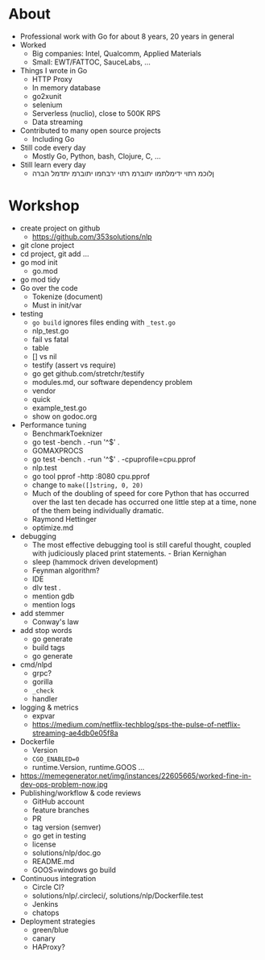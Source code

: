 # About
* Professional work with Go for about 8 years, 20 years in general
* Worked
    - Big companies: Intel, Qualcomm, Applied Materials
    - Small: EWT/FATTOC, SauceLabs, ...
* Things I wrote in Go
    * HTTP Proxy
    * In memory database
    * go2xunit
    * selenium
    * Serverless (nuclio), close to 500K RPS
    * Data streaming
* Contributed to many open source projects
    * Including Go
* Still code every day
    * Mostly Go, Python, bash, Clojure, C, ...
* Still learn every day
    - ןלוכמ רתוי ידימלתמו יתוברמ רתוי ירבחמו יתוברמ יתדמל הברה 

# Workshop
- create project on github
    - https://github.com/353solutions/nlp
- git clone project
- cd project, git add ...
- go mod init
    - go.mod
- go mod tidy
- Go over the code
    - Tokenize (document)
    - Must in init/var
- testing
    - `go build` ignores files ending with `_test.go`
    - nlp_test.go
    - fail vs fatal
    - table
    - [] vs nil
    - testify (assert vs require)
    - go get github.com/stretchr/testify
	- modules.md, our software dependency problem
	- vendor
    - quick
    - example_test.go
	- show on godoc.org
- Performance tuning
    - BenchmarkToeknizer
    - go test -bench . -run '^$' .
	- GOMAXPROCS
    - go test -bench . -run '^$' . -cpuprofile=cpu.pprof
	- nlp.test
    - go tool pprof -http :8080 cpu.pprof
    - change to `make([]string, 0, 20)`
    - Much of the doubling of speed for core Python that has occurred over the
      last ten decade has occurred one little step at a time, none of the them
      being individually dramatic.
	- Raymond Hettinger
    - optimize.md
- debugging
    - The most effective debugging tool is still careful thought, coupled with
      judiciously placed print statements. - Brian Kernighan
    - sleep (hammock driven development)
    - Feynman algorithm?
    - IDE
    - dlv test .
    - mention gdb
    - mention logs
- add stemmer
    - Conway's law
- add stop words
    - go generate
    - build tags
    - go generate
- cmd/nlpd
    - grpc?
    - gorilla
    - `_check`
    - handler
- logging & metrics
    - expvar
    - https://medium.com/netflix-techblog/sps-the-pulse-of-netflix-streaming-ae4db0e05f8a
- Dockerfile
    - Version
    - `CGO_ENABLED=0`
    - runtime.Version, runtime.GOOS ...
- https://memegenerator.net/img/instances/22605665/worked-fine-in-dev-ops-problem-now.jpg
- Publishing/workflow & code reviews
    - GitHub account
    - feature branches
    - PR
    - tag version (semver)
    - go get in testing
    - license
    - solutions/nlp/doc.go
    - README.md
    - GOOS=windows go build
- Continuous integration
    - Circle CI?
    - solutions/nlp/.circleci/, solutions/nlp/Dockerfile.test
    - Jenkins
    - chatops
- Deployment strategies
    - green/blue
    - canary
    - HAProxy?

